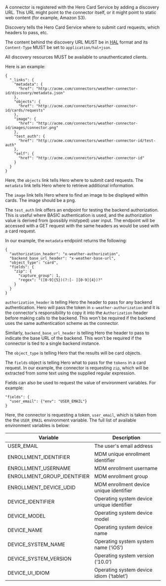 A connector is registered with the Hero Card Service by adding a discovery URL. This URL might point to the connector itself, or it might point to static web content (for example, Amazon S3).

Discovery tells the Hero Card Service where to submit card requests, which headers to pass, etc.

The content behind the discovery URL MUST be in [HAL](http://stateless.co/hal_specification.html) format and its `Content-Type` MUST be set to `application/hal+json`.

All discovery resources MUST be available to unauthenticated clients.

Here is an example:
```
{
  "_links": {
    "metadata": {
      "href": "http://acme.com/connectors/weather-connector-id/discovery/metadata.json"
    },
    "objects": {
      "href": "http://acme.com/connectors/weather-connector-id/cards/requests"
    },
    "image": {
      "href": "http://acme.com/connectors/weather-connector-id/images/connector.png"
    },
    "test_auth": {
      "href": "http://acme.com/connectors/weather-connector-id/test-auth"
    },
    "self": {
      "href": "http://acme.com/connectors/weather-connector-id"
    }
  }
}
```   
Here, the `objects` link tells Hero where to submit card requests. The `metadata` link tells Hero where to retrieve additional information. 

The `image` link tells Hero where to find an image to be displayed within cards.  The image should be a png.

The `test_auth` link offers an endpoint for testing the backend authorization. This is useful where BASIC authentication is used, and the authorization value is derived from (possibly mistyped) user input. The endpoint will be accessed with a GET request with the same headers as would be used with a card request.

In our example, the `metadata` endpoint returns the following:
```
{
  "authorization_header": "x-weather-authorization",
  "backend_base_url_header": "x-weather-base-url",
  "object_type": "card",
  "fields": {
    "zip": {
      "capture_group": 1,
      "regex": "([0-9]{5})(?:[- ][0-9]{4})?"
    }
  }
}
```
`authorization_header` is telling Hero the header to pass for any backend authentication. Hero will pass the token in `x-weather-authorization` and it is the connector's responsibility to copy it into the `Authorization` header before making calls to the backend. This won't be required if the backend uses the same authentication scheme as the connector.

Similarly, `backend_base_url_header` is telling Hero the header to pass to indicate the base URL of the backend. This won't be required if the connector is tied to a single backend instance.

The `object_type` is telling Hero that the results will be card objects.

The `fields` object is telling Hero what to pass for the `tokens` in a card request. In our example, the connector is requesting `zip`, which will be extracted from some text using the supplied regular expression.

Fields can also be used to request the value of environment variables. For example:
```
"fields": {
  "user_email": {"env": "USER_EMAIL"} 
}
```
Here, the connector is requesting a token, `user_email`, which is taken from the the `USER_EMAIL` environment variable.
The full list of available environment variables is below:

| Variable | Description|
-----------|------------------------|
| USER_EMAIL | The user's email address|
| ENROLLMENT_IDENTIFIER | MDM unique enrollment identifier |
| ENROLLMENT_USERNAME | MDM enrollment username |
| ENROLLMENT_GROUP_IDENTIFIER | MDM enrollment group |
| ENROLLMENT_DEVICE_UDID | MDM enrollment device unique identifier |
| DEVICE_IDENTIFIER | Operating system device unique identifier |
| DEVICE_MODEL | Operating system device model |
| DEVICE_NAME | Operating system device name |
| DEVICE_SYSTEM_NAME | Operating system system name (‘iOS’) |
| DEVICE_SYSTEM_VERSION | Operating system version (‘10.0’) |
| DEVICE_UI_IDIOM | Operating system device idiom (‘tablet’)|
